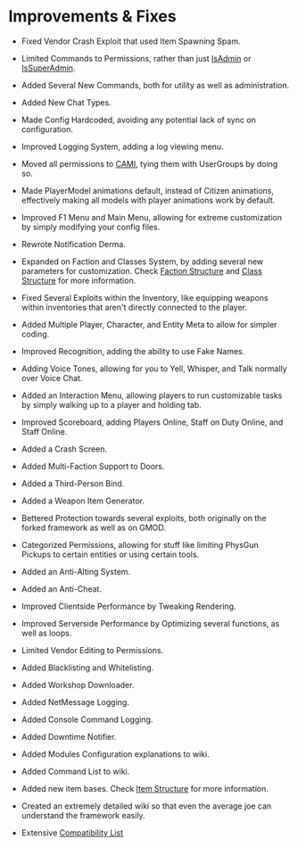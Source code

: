 # Improvements & Fixes
- Fixed Vendor Crash Exploit that used Item Spawning Spam.

- Limited Commands to Permissions, rather than just [IsAdmin](https://wiki.facepunch.com/gmod/Player:IsAdmin) or [IsSuperAdmin](https://wiki.facepunch.com/gmod/Player:IsSuperAdmin).

- Added Several New Commands, both for utility as well as administration.

- Added New Chat Types.

- Made Config Hardcoded, avoiding any potential lack of sync on configuration.

- Improved Logging System, adding a log viewing menu.

- Moved all permissions to [CAMI](https://github.com/glua/CAMI), tying them with UserGroups by doing so.

- Made PlayerModel animations default, instead of Citizen animations, effectively making all models with player animations work by default.

- Improved F1 Menu and Main Menu, allowing for extreme customization by simply modifying your config files.

- Rewrote Notification Derma.

- Expanded on Faction and Classes System, by adding several new parameters for customization. Check [Faction Structure](https://liliaframework.github.io/manual/structure_faction/) and [Class Structure](https://liliaframework.github.io/manual/structure_class/) for more information.

- Fixed Several Exploits within the Inventory, like equipping weapons within inventories that aren't directly connected to the player.

- Added Multiple Player, Character, and Entity Meta to allow for simpler coding.

- Improved Recognition, adding the ability to use Fake Names.

- Adding Voice Tones, allowing for you to Yell, Whisper, and Talk normally over Voice Chat.

- Added an Interaction Menu, allowing players to run customizable tasks by simply walking up to a player and holding tab.

- Improved Scoreboard, adding Players Online, Staff on Duty Online, and Staff Online.

- Added a Crash Screen.

- Added Multi-Faction Support to Doors.

- Added a Third-Person Bind.

- Added a Weapon Item Generator.

- Bettered Protection towards several exploits, both originally on the forked framework as well as on GMOD.

- Categorized Permissions, allowing for stuff like limiting PhysGun Pickups to certain entities or using certain tools.

- Added an Anti-Alting System.

- Added an Anti-Cheat.

- Improved Clientside Performance by Tweaking Rendering.

- Improved Serverside Performance by Optimizing several functions, as well as loops.

- Limited Vendor Editing to Permissions.

- Added Blacklisting and Whitelisting.

- Added Workshop Downloader.

- Added NetMessage Logging.

- Added Console Command Logging.

- Added Downtime Notifier.

- Added Modules Configuration explanations to wiki.

- Added Command List to wiki.

- Added new item bases. Check [Item Structure](https://liliaframework.github.io/manual/structure_items/) for more information.

- Created an extremely detailed wiki so that even the average joe can understand the framework easily.

- Extensive [Compatibility List](https://liliaframework.github.io/manual/info_compatibility)
